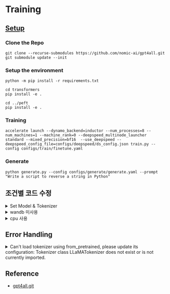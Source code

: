 


# Training

## [Setup](https://github.com/nomic-ai/gpt4all#setup)

### Clone the Repo

```
git clone --recurse-submodules https://github.com/nomic-ai/gpt4all.git
git submodule update --init
```

### Setup the environment

```
python -m pip install -r requirements.txt

cd transformers
pip install -e . 

cd ../peft
pip install -e .
```

### Training

```
accelerate launch --dynamo_backend=inductor --num_processes=8 --num_machines=1 --machine_rank=0 --deepspeed_multinode_launcher standard --mixed_precision=bf16  --use_deepspeed --deepspeed_config_file=configs/deepspeed/ds_config.json train.py --config configs/train/finetune.yaml
```

### Generate

```
python generate.py --config configs/generate/generate.yaml --prompt "Write a script to reverse a string in Python"
```

## 조건별 코드 수정

<details>
  <summary>Set Model & Tokenizer </summary>

  환경파일 설정
  
  ``` INI
  # configs/train/finetune.yaml

  model_name: "decapoda-research/llama-7b-hf"
  tokenizer_name: "decapoda-research/llama-7b-hf"
  ```
  
  [Model & Tokenizer 개체 생성](https://huggingface.co/docs/transformers/quicktour#use-another-model-and-tokenizer-in-the-pipeline)
  
  ``` Python
  from transformers import AutoTokenizer, AutoModelForSequenceClassification

  model = AutoModelForSequenceClassification.from_pretrained(model_name)
  tokenizer = AutoTokenizer.from_pretrained(model_name)
  ```
  
</details>

<details>
  <summary>wandb 미사용</summary>

  환경파일 설정
  
  ``` INI
  # configs/train/finetune.yaml
  
  wandb: false
  ```
  
</details>

<details>
  <summary>cpu 사용</summary>
  
  ``` Python
  # train.py

  if __name__ == "__main__":
    # ...
    if config["wandb"]:
      # ...
    else:
      accelerator = Accelerator(cpu=True)

    train(accelerator, config=config)
  ```
  
</details>

## Error Handling

<details>
  <summary>Can't load tokenizer using from_pretrained, please update its configuration: Tokenizer class LLaMATokenizer does not exist or is not currently imported.</summary>
  
  LLaMA에서 사용중이 Tokenizer를 찾지 못해 발생하는 문제로 현재 사용중인 LLaMA Tokenizer를 명시적으로 기입 [참고](https://huggingface.co/docs/transformers/main/en/model_doc/llama)
  
  ``` Python
  # transformers/src/transformers/models/auto/tokenization_auto.py
  # ~line 625
    
        # using "LlamaTokenizer" Not "LLaMATokenizer"
        config_tokenizer_class = "LlamaTokenizer"   ### FIXME: Assign tokenizer directly
  
        tokenizer_auto_map = None
        if "auto_map" in tokenizer_config:
            if isinstance(tokenizer_config["auto_map"], (tuple, list)):
                # Legacy format for dynamic tokenizers
                tokenizer_auto_map = tokenizer_config["auto_map"]
            else:
                tokenizer_auto_map = tokenizer_config["auto_map"].get("AutoTokenizer", None)
  
  ```

</details>

## Reference

- [gpt4all.git](https://github.com/nomic-ai/gpt4all)
